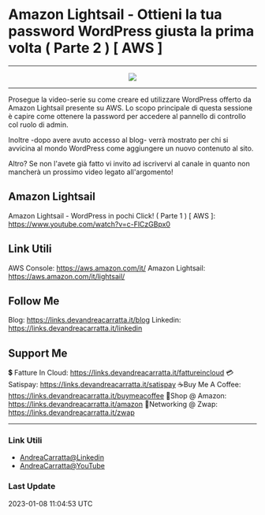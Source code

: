 # Amazon Lightsail - Ottieni la tua password WordPress giusta la prima volta ( Parte 2 ) [ AWS ]
 
<hr />
 
<div align="center">

<a href="https://www.youtube.com/v/rvlN76UDpSM?version=3" target="_blank" alt="Amazon Lightsail - Ottieni la tua password WordPress giusta la prima volta ( Parte 2 ) [ AWS ]">

<img src="https://img.youtube.com/vi/rvlN76UDpSM/0.jpg" />

</a>

</div>
 
<hr />
 
Prosegue la video-serie su come creare ed utilizzare WordPress offerto da Amazon Lightsail presente su AWS. Lo scopo principale di questa sessione è capire come ottenere la password per accedere al pannello di controllo col ruolo di admin.

Inoltre -dopo avere avuto accesso al blog- verrà mostrato per chi si avvicina al mondo WordPress come aggiungere un nuovo contenuto al sito.

Altro? Se non l'avete già fatto vi invito ad iscrivervi al canale in quanto non mancherà un prossimo video legato all'argomento!

## Amazon Lightsail

Amazon Lightsail - WordPress in pochi Click! ( Parte 1 ) [ AWS ]: https://www.youtube.com/watch?v=c-FlCzGBpx0


## Link Utili
AWS Console: https://aws.amazon.com/it/
Amazon Lightsail: https://aws.amazon.com/it/lightsail/

## Follow Me

Blog: https://links.devandreacarratta.it/blog 
Linkedin: https://links.devandreacarratta.it/linkedin


## Support Me

💲 Fatture In Cloud: https://links.devandreacarratta.it/fattureincloud
💳Satispay: https://links.devandreacarratta.it/satispay
☕Buy Me A Coffee: https://links.devandreacarratta.it/buymeacoffee
🛒Shop @ Amazon: https://links.devandreacarratta.it/amazon
🤝Networking @ Zwap: https://links.devandreacarratta.it/zwap
 
<hr />
 
### Link Utili
- [AndreaCarratta@Linkedin](https://links.devandreacarratta.it/linkedin)
- [AndreaCarratta@YouTube](https://links.devandreacarratta.it/youtube)
### Last Update
2023-01-08 11:04:53 UTC
